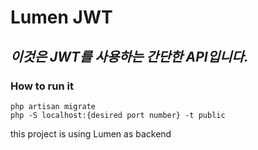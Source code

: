 # Lumen JWT
## _이것은 JWT를 사용하는 간단한 API입니다._
### How to run it
```
php artisan migrate
php -S localhost:{desired port number} -t public
```
this project is using Lumen as backend

